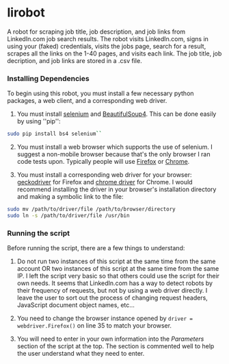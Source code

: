# lirobot
A robot for scraping job title, job description, and job links from LinkedIn.com job search results. The robot visits LinkedIn.com,  signs in using your (faked) credentials, visits the jobs page, search for a result, scrapes all the links on the 1-40 pages, and visits each link. The job title, job decription, and job links are stored in a .csv file. 

### Installing Dependencies
To begin using this robot, you must install a few necessary python packages, a web client, and a corresponding web driver. 

1. You must install [selenium](https://pypi.python.org/pypi/selenium) and [BeautifulSoup4](https://pypi.python.org/pypi/beautifulsoup4/4.3.2). This can be done easily by using ''pip'':

```bash
sudo pip install bs4 selenium``
```
2. You must install a web browser which supports the use of selenium. I suggest a non-mobile browser because that's the only browser I ran code tests upon. Typically people will use [Firefox](https://www.mozilla.org/en-US/firefox/new/) or [Chrome](https://www.google.com/chrome/browser/desktop/index.html).

3. You must install a corresponding web driver for your browser: [geckodriver](https://github.com/mozilla/geckodriver/releases) for Firefox and [chrome driver](https://sites.google.com/a/chromium.org/chromedriver/) for Chrome. I would recommend installing the driver in your browser's installation directory and making a symbolic link to the file:

```bash
sudo mv /path/to/driver/file /path/to/browser/directory
sudo ln -s /path/to/driver/file /usr/bin
```

### Running the script
Before running the script, there are a few things to understand:
1. Do not run two instances of this script at the same time from the same account OR two instances of this script at the same time from the same IP. I left the script very basic so that others could use the script for their own needs. It seems that LinkedIn.com has a way to detect robots by their frequency of requests, but not by using a web driver directly. I leave the user to sort out the process of changing request headers, JavaScript document object names, etc...

2. You need to change the browser instance opened by ``driver = webdriver.Firefox()`` on line 35 to match your browser.

3. You will need to enter in your own information into the *Parameters* section of the script at the top. The section is commented well to help the user understand what they need to enter. 
